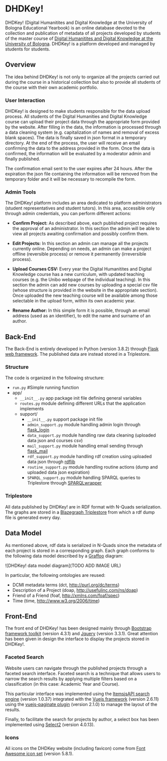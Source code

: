 # DHDKey!

DHDKey! (Digital Humanitites and Digital Knowledge at the University of Bologna Educational Yearbook) is an online database devoted to the collection and publication of metadata of all projects developed by students of the master course of [Digital Humanitites and Digital Knowledge at the University of Bologna](https://corsi.unibo.it/2cycle/DigitalHumanitiesKnowledge). DHDKey! is a platform developed and managed by students for students. 

## Overview

The idea behind DHDKey! is not only to organize all the projects carried out during the course in a historical collection but also to provide all students of the course with their own academic portfolio.

### User Interaction

DHDKey! is designed to make students responsible for the data upload process.
All students of the Digital Humanities and Digital Knowledge course can upload their project data through the appropriate form provided by the website.
After filling in the data, the information is processed through a data cleaning system (e.g. capitalization of names and removal of excess blank spaces). The data is finally saved in json format in a temporary directory.
At the end of the process, the user will receive an email confirming the data to the address provided in the form.
Once the data is confirmed, the information will be evaluated by a moderator admin and finally published.

The confirmation email sent to the user expires after 24 hours. After the expiration the json file containing the information will be removed from the temporary folder and it will be necessary to recompile the form.


### Admin Tools

The DHDKey! platform includes an area dedicated to platform administrators (student representatives and student tutors). In this area, accessible only through admin credentials, you can perform different actions: 
- **Confirm Project:** As described above, each published project requires the approval of an administrator. In this section the admin will be able to view all projects awaiting confirmation and possibly confirm them.
- **Edit Projects:** In this section an admin can manage all the projects currently online. Depending on needs, an admin can make a project offline (reversible process) or remove it permanently (irreversible process).
- **Upload Courses CSV:** Every year the Digital Humanitites and Digital Knowledge course has a new curriculum, with updated teaching courses (e.g. the Unibo webpage of the individual teaching). In this section the admin can add new courses by uploading a special csv file (whose structure is provided in the website in the appropriate section). Once uploaded the new teaching course will be available among those selectable in the upload form, within its own academic year.

- **Rename Author:** In this simple form it is possible, through an email address (used as an identifier), to edit the name and surname of an author.



## Back-End

The Back-End is entirely developed in Python (version 3.8.2) through [Flask web framework](https://flask.palletsprojects.com/en/1.1.x/). The published data are instead stored in a Triplestore.

### Structure

The code is organized in the following structure:

- `run.py` #Simple running function
- app/
	- `__init__.py` app package init file defining general variables
	- `routes.py` module defining different URLs that the application implements
	- support/
		- `__init__.py` support package init file
		- `admin_support.py` module handling admin login through [flask_login](https://flask-login.readthedocs.io/en/latest/)
		- `data_support.py` module handling raw data cleaning (uploaded data json and courses csv)
		- `mail_support.py` module handling email sending through [flask_mail](https://pythonhosted.org/Flask-Mail/)
		- `rdf_support.py` module handling rdf creation using uploaded data json through [rdflib](https://rdflib.dev/) 
		- `routine_support.py` module handling routine actions (dump and uploaded data json  expiration)
		- `SPARQL_support.py` module handling SPARQL queries to Triplestore through [SPARQLwrapper](https://rdflib.dev/sparqlwrapper/)

### Triplestore

All data published by DHDKey! are in RDF format with N-Quads serialization. The graphs are stored in a [Blazegraph Triplestore](https://blazegraph.com/) from which a rdf dump file is generated every day.


## Data Model

As mentioned above, rdf data is serialized in N-Quads since the metadata of each project is stored in a corresponding graph. Each graph conforms to the following data model described by a [Graffoo](https://essepuntato.it/graffoo/) diagram:

![DHDKey! data model diagram](TODO ADD IMAGE URL)

In particular, the following ontologies are reused:
- DCMI metadata terms (dct, http://purl.org/dc/terms)
- Description of a Project (doap, http://usefulinc.com/ns/doap)
- Friend of a Friend (foaf, http://xmlns.com/foaf/spec)
- Time (time, http://www.w3.org/2006/time)


## Front-End

The front end of DHDKey! has been designed mainly through [Bootstrap framework toolkit](https://getbootstrap.com/) (version 4.3.1) and [Jquery](https://jquery.com/) (version 3.3.1). Great attention has been given in design the interface to display the projects stored in DHDKey!.

### Faceted Search

Website users can navigate through the published projects through a faceted search interface.
Faceted search is a technique that allows users to narrow the search results by applying multiple filters based on a classification (in this case: Academic Year and Course).

This particular interface was implemented using the [ItemsjsAPI search engine](https://www.itemsapi.com/blog/2017/11/25/search-engine-with-facets-in-javascript/) (version 1.0.37) integrated with the [Vuejs framework](https://vuejs.org/) (version 2.6.11) using the [vuejs-paginate plugin](https://github.com/lokyoung/vuejs-paginate) (version 2.1.0) to manage the layout of the results.

Finally, to facilitate the search for projects by author, a select box has been implemented using [Select2](https://select2.org/) (version 4.0.13).

### Icons

All icons on the DHDKey website (including favicon) come from [Font Awesome icon set](https://fontawesome.com/) (version 5.8.1).
